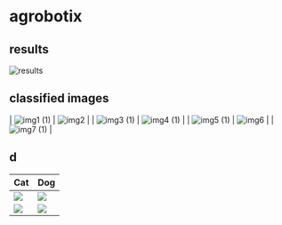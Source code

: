 # agrobotix
## results
![results](https://github.com/user-attachments/assets/90fd6183-2bac-4b32-89b3-35b89d827052)
## classified images
| ![img1 (1)](https://github.com/user-attachments/assets/544233ee-9289-43aa-9756-64dac3434dc7)      |   ![img2](https://github.com/user-attachments/assets/bc1f4e52-0481-4af4-8a27-f67d92baedea)
    |
|   ![img3 (1)](https://github.com/user-attachments/assets/c1911bdd-8d2f-4b53-81ad-e5472a7cb428)
    | ![img4 (1)](https://github.com/user-attachments/assets/8e0f20a0-1b02-4008-97e8-a1b257a0376a)
      |
| ![img5 (1)](https://github.com/user-attachments/assets/f3d79ca0-62d5-46f7-85fb-4dc33d414a12)  | ![img6](https://github.com/user-attachments/assets/4e1dd92c-095e-4239-ba63-75acdcbfee6f)
   |
|  ![img7 (1)](https://github.com/user-attachments/assets/4616dbb6-9037-4576-9483-c2f1cd5facfa)
  |


## d
| Cat                | Dog                |
|--------------------|--------------------|
| ![](https://placekitten.com/200/200) | ![](https://placedog.net/200/200) |
| ![](https://placekitten.com/201/201) | ![](https://placedog.net/201/201) |
